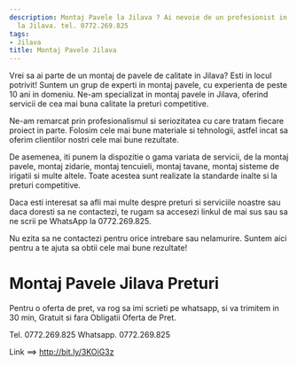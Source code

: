 ```yaml
---
description: Montaj Pavele la Jilava ? Ai nevoie de un profesionist in Montaj Pavele
  la Jilava. tel. 0772.269.825
tags:
- Jilava
title: Montaj Pavele Jilava
---
```



Vrei sa ai parte de un montaj de pavele de calitate in Jilava? Esti in locul potrivit! Suntem un grup de experti in montaj pavele, cu experienta de peste 10 ani in domeniu. Ne-am specializat in montaj pavele in Jilava, oferind servicii de cea mai buna calitate la preturi competitive.

Ne-am remarcat prin profesionalismul si seriozitatea cu care tratam fiecare proiect in parte. Folosim cele mai bune materiale si tehnologii, astfel incat sa oferim clientilor nostri cele mai bune rezultate.

De asemenea, iti punem la dispozitie o gama variata de servicii, de la montaj pavele, montaj zidarie, montaj tencuieli, montaj tavane, montaj sisteme de irigatii si multe altele. Toate acestea sunt realizate la standarde inalte si la preturi competitive. 

Daca esti interesat sa afli mai multe despre preturi si serviciile noastre sau daca doresti sa ne contactezi, te rugam sa accesezi linkul de mai sus sau sa ne scrii pe WhatsApp la 0772.269.825. 

Nu ezita sa ne contactezi pentru orice intrebare sau nelamurire. Suntem aici pentru a te ajuta sa obtii cele mai bune rezultate!

# Montaj Pavele Jilava Preturi
Pentru o oferta de pret, va rog sa imi scrieti pe whatsapp, si va trimitem in 30 min, Gratuit si fara Obligatii Oferta de Pret.

Tel. 0772.269.825
Whatsapp. 0772.269.825

Link ==> http://bit.ly/3KOiG3z